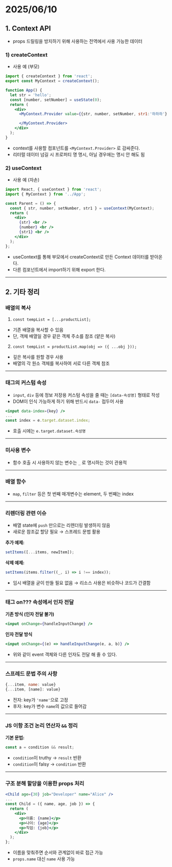 
# 2025/06/10

## 1. Context API

- props 드릴링을 방지하기 위해 사용하는 전역에서 사용 가능한 데이터

### 1) createContext

- 사용 예 (부모)

```jsx
import { createContext } from 'react';
export const MyContext = createContext();

function App() {
  let str = 'hello';
  const [number, setNumber] = useState(0);
  return (
    <div>
      <MyContext.Provider value={{str, number, setNumber, str1:'하하하'}}>

      </MyContext.Provider>
    </div>
  );
}
```

- context를 사용할 컴포넌트를 `<MyContext.Provider>` 로 감싸준다.  
- 리터럴 데이터 넘길 시 프로퍼티 명 명시, 아닐 경우에는 명시 안 해도 됨

### 2) useContext

- 사용 예 (자손)

```jsx
import React, { useContext } from 'react';
import { MyContext } from '../App';

const Parent = () => {
  const { str, number, setNumber, str1 } = useContext(MyContext);
  return (
    <div>
      {str} <br />
      {number} <br />
      {str1} <br />
    </div>
  );
};
```

- useContext를 통해 부모에서 createContext로 만든 Context 데이터를 받아온다.  
- 다른 컴포넌트에서 import하기 위해 export 한다.

---

## 2. 기타 정리

### 배열의 복사

1) `const tempList = [...productList];`  
- 기존 배열을 복사할 수 있음  
- 단, 객체 배열일 경우 같은 객체 주소를 참조 (얕은 복사)

2) `const tempList = productList.map(obj => ({ ...obj }));`  
- 깊은 복사를 원할 경우 사용  
- 배열의 각 원소 객체를 복사하여 서로 다른 객체 참조

---

### 태그의 커스텀 속성

- `input`, `div` 등에 정보 저장용 커스텀 속성을 줄 때는 `[data-속성명]` 형태로 작성  
- DOM이 인식 가능하게 하기 위해 반드시 `data-` 접두어 사용

```jsx
<input data-index={key} />
...
const index = e.target.dataset.index;
```

- 호출 시에는 `e.target.dataset.속성명`

---

### 미사용 변수

- 함수 호출 시 사용하지 않는 변수는 `_` 로 명시하는 것이 관용적

---

### 배열 함수

- `map`, `filter` 등은 첫 번째 매개변수는 element, 두 번째는 index

---

### 리렌더링 관련 이슈

- 배열 state에 `push` 만으로는 리렌더링 발생하지 않음  
- 새로운 참조값 할당 필요 → 스프레드 문법 활용

**추가 예제:**

```jsx
setItems([...items, newItem]);
```

**삭제 예제:**

```jsx
setItems(items.filter((_, i) => i !== index));
```

- 임시 배열을 굳이 만들 필요 없음 → 리소스 사용은 비슷하나 코드가 간결함

---

### 태그 on??? 속성에서 인자 전달

**기존 방식 (인자 전달 불가)**

```jsx
<input onChange={handleInputChange} />
```

**인자 전달 방식**

```jsx
<input onChange={(e) => handleInputChange(e, a, b)} />
```
- 위와 같이 event 객체와 다른 인자도 전달 해 줄 수 있다.
---

### 스프레드 문법 주의 사항

```jsx
{...item, name: value}
{...item, [name]: value}
```

- 전자: key가 `'name'`으로 고정  
- 후자: key가 변수 `name`의 값으로 들어감

---

### JS 이항 조건 논리 연산자 `&&` 정리

**기본 문법:**

```js
const a = condition && result;
```

- `condition`이 truthy → `result` 반환  
- `condition`이 falsy → `condition` 반환

---

### 구조 분해 할당을 이용한 props 처리

```jsx
<Child age={30} job="Developer" name="Alice" />
...
const Child = ({ name, age, job }) => {
  return (
    <div>
      <p>이름: {name}</p>
      <p>나이: {age}</p>
      <p>직업: {job}</p>
    </div>
  );
};
```

- 이름을 맞춰주면 순서와 관계없이 바로 접근 가능  
- `props.name` 대신 `name` 사용 가능
